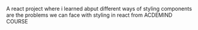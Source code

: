 A react project where i learned abput different ways of styling components are the problems we can face with styling in react from ACDEMIND COURSE
